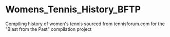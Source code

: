 # Womens_Tennis_History_BFTP
Compiling history of women's tennis sourced from tennisforum.com for the "Blast from the Past" compilation project
